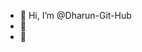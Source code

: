 - 👋 Hi, I’m @Dharun-Git-Hub
- 👀 
- 🌱 

<!---
Dharun-Git-Hub/Dharun-Git-Hub is a ✨ special ✨ repository because its `README.md` (this file) appears on your GitHub profile.
You can click the Preview link to take a look at your changes.
--->

